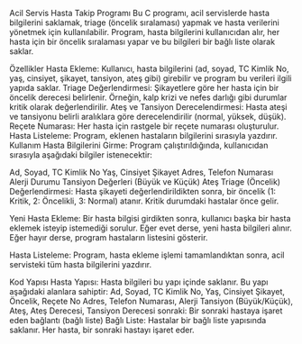 Acil Servis Hasta Takip Programı
Bu C programı, acil servislerde hasta bilgilerini saklamak, triage (öncelik sıralaması) yapmak ve hasta verilerini yönetmek için kullanılabilir. Program, hasta bilgilerini kullanıcıdan alır, her hasta için bir öncelik sıralaması yapar ve bu bilgileri bir bağlı liste olarak saklar.

Özellikler
Hasta Ekleme: Kullanıcı, hasta bilgilerini (ad, soyad, TC Kimlik No, yaş, cinsiyet, şikayet, tansiyon, ateş gibi) girebilir ve program bu verileri ilgili yapıda saklar.
Triage Değerlendirmesi: Şikayetlere göre her hasta için bir öncelik derecesi belirlenir. Örneğin, kalp krizi ve nefes darlığı gibi durumlar kritik olarak değerlendirilir.
Ateş ve Tansiyon Derecelendirmesi: Hasta ateşi ve tansiyonu belirli aralıklara göre derecelendirilir (normal, yüksek, düşük).
Reçete Numarası: Her hasta için rastgele bir reçete numarası oluşturulur.
Hasta Listeleme: Program, eklenen hastaların bilgilerini sırasıyla yazdırır.
Kullanım
Hasta Bilgilerini Girme: Program çalıştırıldığında, kullanıcıdan sırasıyla aşağıdaki bilgiler istenecektir:

Ad, Soyad, TC Kimlik No
Yaş, Cinsiyet
Şikayet
Adres, Telefon Numarası
Alerji Durumu
Tansiyon Değerleri (Büyük ve Küçük)
Ateş
Triage (Öncelik) Değerlendirmesi: Hasta şikayeti değerlendirildikten sonra, bir öncelik (1: Kritik, 2: Öncelikli, 3: Normal) atanır. Kritik durumdaki hastalar önce gelir.

Yeni Hasta Ekleme: Bir hasta bilgisi girdikten sonra, kullanıcı başka bir hasta eklemek isteyip istemediği sorulur. Eğer evet derse, yeni hasta bilgileri alınır. Eğer hayır derse, program hastaların listesini gösterir.

Hasta Listeleme: Program, hasta ekleme işlemi tamamlandıktan sonra, acil servisteki tüm hasta bilgilerini yazdırır.

Kod Yapısı
Hasta Yapısı: Hasta bilgileri bu yapı içinde saklanır. Bu yapı aşağıdaki alanlara sahiptir:
Ad, Soyad, TC Kimlik No, Yaş, Cinsiyet
Şikayet, Öncelik, Reçete No
Adres, Telefon Numarası, Alerji
Tansiyon (Büyük/Küçük), Ateş, Ateş Derecesi, Tansiyon Derecesi
sonraki: Bir sonraki hastaya işaret eden bağlantı (bağlı liste)
Bağlı Liste: Hastalar bir bağlı liste yapısında saklanır. Her hasta, bir sonraki hastayı işaret eder.
